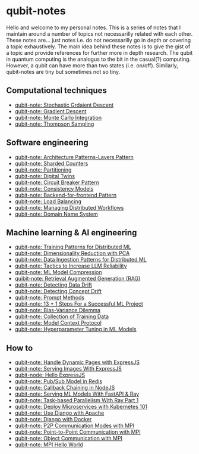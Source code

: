 # qubit-notes

Hello and welcome to my personal notes. This is a series of notes that I maintain around a number of topics not necessarilly related
with each other. These notes are... just notes i.e. do not necessarilly go in depth or covering a topic exhaustively. 
The main idea behind these notes is to give the gist of a topic and provide references for further more in depth research.
The qubit in quantum computing is the analogus to the bit in the casual(?) computing. However,
a qubit can have more than two states (i.e. on/off). Similarly, qubit-notes are tiny but sometimes not so tiny.


## Computational techniques

- <a href="comp_techs/2025-05-24-stochastic-grdaient-descent.md">qubit-note: Stochastic Grdaient Descent</a>
- <a href="comp_techs/2025-05-17-gradient-descent.md">qubit-note: Gradient Descent</a>
- <a href="comp_techs/2025-05-11-monte-carlo-integration.md">qubit-note: Monte Carlo Integration</a>
- <a href="comp_techs/2025-05-10-thompson-sampling.md">qubit-note: Thompson Sampling</a>

## Software engineering

- <a href="software_engineering/2025-08-12-architecture-patterns-layers-pattern.md">qubit-note: Architecture Patterns-Layers Pattern</a>
- <a href="software_engineering/2025-08-11-sharded-counters.md">qubit-note: Sharded Counters</a>
- <a href="software_engineering/2025-08-04-partitioning.md">qubit-note: Partitioning</a> 
- <a href="software_engineering/2025-07-28-digital-twins.md">qubit-note: Digital Twins</a>
- <a href="software_engineering/2025-04-30-circuit-breaker-pattern.md">qubit-note: Circuit Breaker Pattern</a>
- <a href="software_engineering/2025-04-28-consistency-models.md">qubit-note: Consistency Models</a>
- <a href="software_engineering/2025-04-22-backend-for-frontend-pattern.md">qubit-note: Backend-for-frontend Pattern</a>
- <a href="software_engineering/2025-04-21-load-balancing.md">qubit-note: Load Balancing</a>
- <a href="software_engineering/2025-04-20-managing-distributed-workflows.md">qubit-note: Managing Distributed Workflows</a>
- <a href="software_engineering/2025-04-18-domain-name-system.md">qubit-note: Domain Name System</a>

## Machine learning & AI engineering

- <a href="ml/2025-05-11-training-patterns-for-distributed-ML.md">qubit-note: Training Patterns for Distributed ML</a>
- <a href="ml/2025-05-08-dimensionality-reduction-with-PCA.md">qubit-note: Dimensionality Reduction with PCA</a>
- <a href="ml/2025-05-07-data-ingestion-patterns-for-dist-ml.md">qubit-note: Data Ingestion Patterns for Distributed ML</a>
- <a href="ml/2025-05-06-tactics-to-increase-llm-reliability.md">qubit-note: Tactics to Increase LLM Reliability</a>
- <a href="ml/2025-05-05-ml-model-compression.md">qubit-note: ML Model Compression</a>
- <a href="ml/2025-05-03-retrieval-augmented-generation.md">quibit-note: Retrieval Augmented Generation (RAG)</a>
- <a href="ml/2025-05-01-detecting-data-drift.md">qubit-note: Detecting Data Drift</a>
- <a href="ml/2025-05-01-detecting-concept-drift.md">qubit-note: Detecting Concept Drift</a>
- <a href="ml/2025-04-29-prompt-methods.md">qubit-note: Prompt Methods</a>
- <a href="ml/2024-06-18-13_steps_to_successful_ml_project.md">qubit-note: 13 + 1 Steps For a Successful ML Project</a>
- <a href="ml/2025-04-26-bias-variance-dilemma.md">qubit-note: Bias-Variance Dilemma</a>
- <a href="ml/2025-04-24-collection-of-training-data.md">qubit-note: Collection of Training Data</a>
- <a href="ml/2025-04-23-model-context-protocol.md">qubit-note: Model Context Protocol</a>
- <a href="ml/2025-04-28-hyperparameter-tuning-ml-models.md">qubit-note: Hyperparameter Tuning in ML Models</a> 

## How to

- <a href="how_to/2025-05-10-handle-dynamic-pages-with-expressJS.md">qubit-note: Handle Dynamic Pages with ExpressJS</a>
- <a href="how_to/2025-05-09-serving-images-with-expressJS.md">qubit-note: Serving Images With ExpressJS</a>
- <a href="how_to/2025-05-08-hello-expressJS.md">qubit-node: Hello ExpressJS</a>
- <a href="how_to/2025-05-06-pub-sub-model-in-redis.md">qubit-note: Pub/Sub Model in Redis</a>
- <a href="how_to/2025-05-06-callback-chaning-in-nodeJS.md">qubit-note: Callback Chaining in NodeJS</a>
- <a href="how_to/2025-05-01-serving-ml-models-with-fastapi-ray.md">qubit-note: Serving ML Models With FastAPI & Ray</a>
- <a href="how_to/2025-04-29-task-based-parallelism-with-ray.md">qubit-note: Task-based Parallelism With Ray Part 1</a>
- <a href="how_to/2023-11-15-kubernetes_101.md">qubit-note: Deploy Microservices with Kubernetes 101</a>
- <a href="how_to/2021-07-15-django-apache.md">qubit-note: Use Django with Apache</a>
- <a href="how_to/2021-07-29-django-with-docker.md">qubit-note: Django with Docker</a>
- <a href="how_to/2021-07-08-p2p-communication-modes-with-mpi.md">qubit-note: P2P Communication Modes with MPI</a>
- <a href="how_to/2021-07-07-point-to-point-communication-with-mpi.md">qubit-note: Point-to-Point Communication with MPI</a>
- <a href="how_to/2021-06-24-object-communication-with-mpi.md">qubit-note: Object Communication with MPI</a>
- <a href="how_to/2021-06-13-mpi-hello-world.md">qubit-note: MPI Hello World</a>
